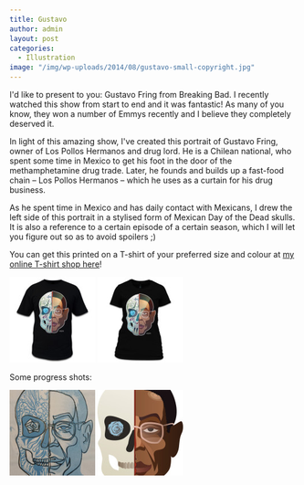 ```yaml
---
title: Gustavo
author: admin
layout: post
categories:
  - Illustration
image: "/img/wp-uploads/2014/08/gustavo-small-copyright.jpg"
---
```

I'd like to present to you: Gustavo Fring from Breaking Bad. I recently watched this show from start to end and it was fantastic! As many of you know, they won a number of Emmys recently and I believe they completely deserved it.

In light of this amazing show, I've created this portrait of Gustavo Fring, owner of Los Pollos Hermanos and drug lord. He is a Chilean national, who spent some time in Mexico to get his foot in the door of the methamphetamine drug trade. Later, he founds and builds up a fast-food chain &#8211; Los Pollos Hermanos &#8211; which he uses as a curtain for his drug business.

As he spent time in Mexico and has daily contact with Mexicans, I drew the left side of this portrait in a stylised form of Mexican Day of the Dead skulls. It is also a reference to a certain episode of a certain season, which I will let you figure out so as to avoid spoilers ;)

You can get this printed on a T-shirt of your preferred size and colour at <a href="http://thecrypt.printmighty.co.nz/" target="_blank">my online T-shirt shop here</a>!

<div>
  <a href="http://thecrypt.printmighty.co.nz/products/gustavo" target="_blank"><img src="/img/wp-uploads/2014/08/gustavo-mens-150x150.jpg" alt="gustavo-mens" width="150" height="150" class="alignnone size-thumbnail wp-image-379" /></a> <a href="http://thecrypt.printmighty.co.nz/products/gustavo-2" target="_blank"><img src="/img/wp-uploads/2014/08/gustavo-womens-150x150.jpg" alt="gustavo-womens" width="150" height="150" class="alignnone size-thumbnail wp-image-380" /></a>
</div>

Some progress shots:

<div data-featherlight-gallery data-featherlight-filter="a" class="mbm">
  <a href="/img/wp-uploads/2014/08/gustavo-sketch.jpg"><img src="/img/wp-uploads/2014/08/gustavo-sketch-150x150.jpg" alt="gustavo-sketch" width="150" height="150" class="alignnone size-thumbnail wp-image-372" /></a> <a href="/img/wp-uploads/2014/08/gustavo-2.jpg"><img src="/img/wp-uploads/2014/08/gustavo-2-150x150.jpg" alt="gustavo-2" width="150" height="150" class="alignnone size-thumbnail wp-image-373" /></a>
</div>